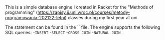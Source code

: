 This is a simple database engine I created in Racket for the "Methods of programming" (https://zapisy.ii.uni.wroc.pl/courses/metody-programowania-202122-letni) classes during my first year at uni.

The statement can be found in the `` file. The engine supports the following SQL queries:
-`INSERT`
-`SELECT`
-`CROSS JOIN`
-`NATURAL JOIN`
